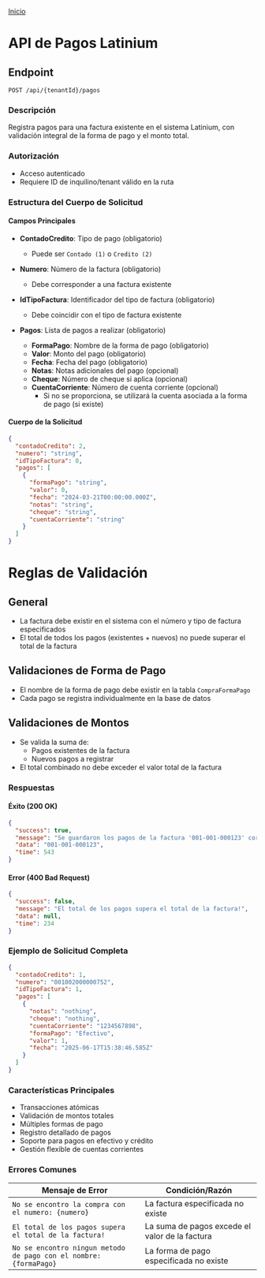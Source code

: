 [Inicio](../README.md)

# API de Pagos Latinium

## Endpoint
`POST /api/{tenantId}/pagos`

### Descripción
Registra pagos para una factura existente en el sistema Latinium, con validación integral de la forma de pago y el monto total.

### Autorización
- Acceso autenticado
- Requiere ID de inquilino/tenant válido en la ruta

### Estructura del Cuerpo de Solicitud

#### Campos Principales

- **ContadoCredito**: Tipo de pago (obligatorio)
    - Puede ser `Contado (1)` o `Credito (2)`

- **Numero**: Número de la factura (obligatorio)
    - Debe corresponder a una factura existente

- **IdTipoFactura**: Identificador del tipo de factura (obligatorio)
    - Debe coincidir con el tipo de factura existente

- **Pagos**: Lista de pagos a realizar (obligatorio)
    - **FormaPago**: Nombre de la forma de pago (obligatorio)
    - **Valor**: Monto del pago (obligatorio)
    - **Fecha**: Fecha del pago (obligatorio)
    - **Notas**: Notas adicionales del pago (opcional)
    - **Cheque**: Número de cheque si aplica (opcional)
    - **CuentaCorriente**: Número de cuenta corriente (opcional)
        - Si no se proporciona, se utilizará la cuenta asociada a la forma de pago (si existe)

#### Cuerpo de la Solicitud
```json
{
  "contadoCredito": 2,
  "numero": "string",
  "idTipoFactura": 0,
  "pagos": [
    {
      "formaPago": "string",
      "valor": 0,
      "fecha": "2024-03-21T00:00:00.000Z",
      "notas": "string",
      "cheque": "string",
      "cuentaCorriente": "string"
    }
  ]
}
```

# Reglas de Validación

## General
- La factura debe existir en el sistema con el número y tipo de factura especificados
- El total de todos los pagos (existentes + nuevos) no puede superar el total de la factura

## Validaciones de Forma de Pago
- El nombre de la forma de pago debe existir en la tabla `CompraFormaPago`
- Cada pago se registra individualmente en la base de datos

## Validaciones de Montos
- Se valida la suma de:
    - Pagos existentes de la factura
    - Nuevos pagos a registrar
- El total combinado no debe exceder el valor total de la factura

### Respuestas

#### Éxito (200 OK)
```json
{
  "success": true,
  "message": "Se guardaron los pagos de la factura '001-001-000123' correctamente!",
  "data": "001-001-000123",
  "time": 543
}
```

#### Error (400 Bad Request)
```json
{
  "success": false,
  "message": "El total de los pagos supera el total de la factura!",
  "data": null,
  "time": 234
}
```

### Ejemplo de Solicitud Completa
```json
{
  "contadoCredito": 1,
  "numero": "001002000000752",
  "idTipoFactura": 1,
  "pagos": [
    {
      "notas": "nothing",
      "cheque": "nothing",
      "cuentaCorriente": "1234567898",
      "formaPago": "Efectivo",
      "valor": 1,
      "fecha": "2025-06-17T15:38:46.585Z"
    }
  ]
}
```

### Características Principales
- Transacciones atómicas
- Validación de montos totales
- Múltiples formas de pago
- Registro detallado de pagos
- Soporte para pagos en efectivo y crédito
- Gestión flexible de cuentas corrientes

### Errores Comunes
| Mensaje de Error | Condición/Razón |
|-----------------|-----------------|
| `No se encontro la compra con el numero: {numero}` | La factura especificada no existe |
| `El total de los pagos supera el total de la factura!` | La suma de pagos excede el valor de la factura |
| `No se encontro ningun metodo de pago con el nombre: {formaPago}` | La forma de pago especificada no existe |

